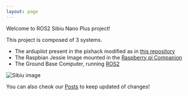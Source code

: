 ```yaml
---
layout: page
---
```

Welcome to ROS2 Sibiu Nano Plus project! 

This project is composed of 3 systems.

- The ardupilot present in the pixhack modified as in [this repository](https://github.com/AloePacci/ardupilot)
- The Raspbian Jessie Image mounted in the [Raspberry pi Companion](./Raspberry.html)
- The Ground Base Computer, running [ROS2](./src/sibiu_nano_p.html)



![Sibiu image](./assets/sibiu_nano.png)


You can also cheok our [Posts](./post.html) to keep updated of changes!

